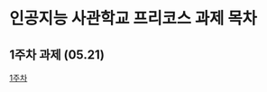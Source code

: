 # 인공지능 사관학교 프리코스 과제 목차

## 1주차 과제 (05.21)
[1주차](https://github.com/kkooyk100/ai/blob/master/ai%EA%B3%BC%EC%A0%9C%20%ED%85%8C%EC%8A%A4%ED%8A%B81.ipynb)
